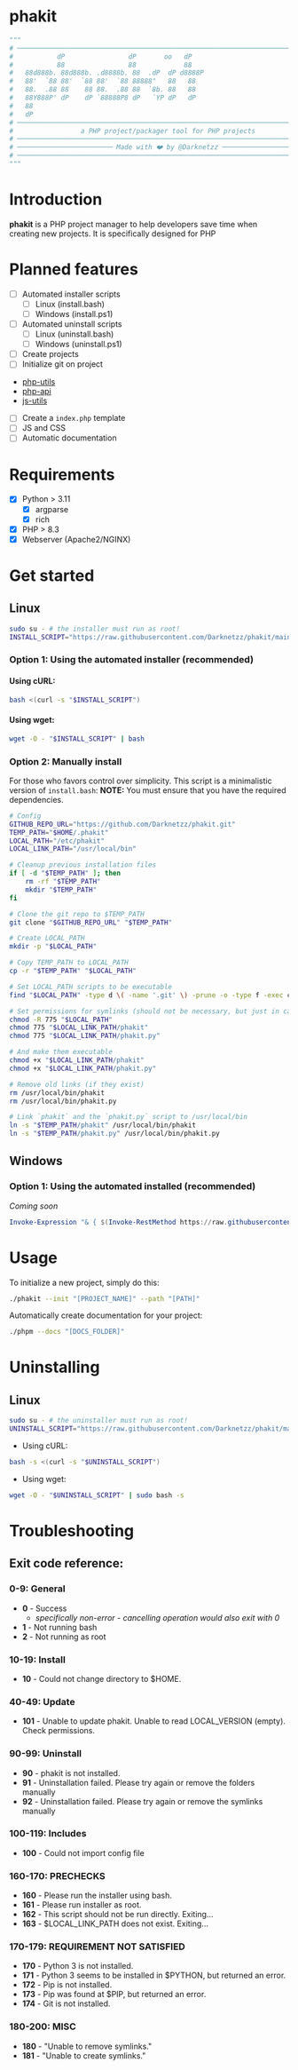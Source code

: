 # phakit

```python
"""
# ──────────────────────────────────────────────────────────────────────────────#
#           dP                dP       oo   dP                                  #
#           88                88            88                                  #
#   88d888b. 88d888b. .d8888b. 88  .dP  dP d8888P                               #
#   88'  `88 88'  `88 88'  `88 88888"   88   88                                 #
#   88.  .88 88    88 88.  .88 88  `8b. 88   88                                 #
#   88Y888P' dP    dP `88888P8 dP   `YP dP   dP                                 #
#   88                                                                          #
#   dP                                                                          #
# ───────────────────────────────────────────────────────────────────────────── #
#                 a PHP project/packager tool for PHP projects                  #
# ───────────────────────────────────────────────────────────────────────────── #
# ──────────────────────── Made with ❤️ by @Darknetzz ──────────────────────── #
# ───────────────────────────────────────────────────────────────────────────── #
"""
```

# Introduction
**phakit** is a PHP project manager to help developers save time when creating new projects.
It is specifically designed for PHP

# Planned features
- [ ] Automated installer scripts
    - [ ] Linux (install.bash)
    - [ ] Windows (install.ps1)
- [ ] Automated uninstall scripts
    - [ ] Linux (uninstall.bash)
    - [ ] Windows (uninstall.ps1)
- [ ] Create projects
- [ ] Initialize git on project
- [php-utils](https://github.com/Darknetzz/php-utils)
- [php-api](https://github.com/Darknetzz/php-api)
- [js-utils](https://github.com/Darknetzz/js-utils)
- [ ] Create a `index.php` template
- [ ] JS and CSS
- [ ] Automatic documentation

# Requirements
- [x] Python > 3.11
    - [x] argparse
    - [x] rich
- [x] PHP > 8.3
- [x] Webserver (Apache2/NGINX)

# Get started

## Linux

```bash
sudo su - # the installer must run as root!
INSTALL_SCRIPT="https://raw.githubusercontent.com/Darknetzz/phakit/main/linux/install.bash"
```

### Option 1: Using the automated installer (recommended)

#### Using cURL:
```bash
bash <(curl -s "$INSTALL_SCRIPT")
```

#### Using wget:
```bash
wget -O - "$INSTALL_SCRIPT" | bash
```

### Option 2: Manually install
For those who favors control over simplicity. This script is a minimalistic version of `install.bash`:
**NOTE:** You must ensure that you have the required dependencies.
```bash
# Config
GITHUB_REPO_URL="https://github.com/Darknetzz/phakit.git"
TEMP_PATH="$HOME/.phakit"
LOCAL_PATH="/etc/phakit"
LOCAL_LINK_PATH="/usr/local/bin"

# Cleanup previous installation files
if [ -d "$TEMP_PATH" ]; then
    rm -rf "$TEMP_PATH"
    mkdir "$TEMP_PATH"
fi

# Clone the git repo to $TEMP_PATH
git clone "$GITHUB_REPO_URL" "$TEMP_PATH"

# Create LOCAL_PATH
mkdir -p "$LOCAL_PATH"

# Copy TEMP_PATH to LOCAL_PATH
cp -r "$TEMP_PATH" "$LOCAL_PATH"

# Set LOCAL_PATH scripts to be executable
find "$LOCAL_PATH" -type d \( -name '.git' \) -prune -o -type f -exec chmod +x {} \;

# Set permissions for symlinks (should not be necessary, but just in case)
chmod -R 775 "$LOCAL_PATH"
chmod 775 "$LOCAL_LINK_PATH/phakit"
chmod 775 "$LOCAL_LINK_PATH/phakit.py"

# And make them executable
chmod +x "$LOCAL_LINK_PATH/phakit"
chmod +x "$LOCAL_LINK_PATH/phakit.py"

# Remove old links (if they exist)
rm /usr/local/bin/phakit
rm /usr/local/bin/phakit.py

# Link `phakit` and the `phakit.py` script to /usr/local/bin
ln -s "$TEMP_PATH/phakit" /usr/local/bin/phakit
ln -s "$TEMP_PATH/phakit.py" /usr/local/bin/phakit.py
```

## Windows

### Option 1: Using the automated installed (recommended)
*Coming soon*
```powershell
Invoke-Expression "& { $(Invoke-RestMethod https://raw.githubusercontent.com/Darknetzz/phakit/main/install.ps1) }"
```

# Usage
To initialize a new project, simply do this:
```bash
./phakit --init "[PROJECT_NAME]" --path "[PATH]"
```

Automatically create documentation for your project:
```bash
./phpm --docs "[DOCS_FOLDER]"
```

# Uninstalling

## Linux
```bash
sudo su - # the uninstaller must run as root!
UNINSTALL_SCRIPT="https://raw.githubusercontent.com/Darknetzz/phakit/main/linux/uninstall.bash"
```

* Using cURL:
```bash
bash -s <(curl -s "$UNINSTALL_SCRIPT")
```

* Using wget:
```bash
wget -O - "$UNINSTALL_SCRIPT" | sudo bash -s
```

# Troubleshooting
## Exit code reference: 

### 0-9: General
* **0** - Success
    * *specifically non-error - cancelling operation would also exit with 0*
* **1** - Not running bash
* **2** - Not running as root

### 10-19: Install
* **10** - Could not change directory to $HOME.

### 40-49: Update
* **101** - Unable to update phakit. Unable to read LOCAL_VERSION (empty). Check permissions.

### 90-99: Uninstall
* **90** - phakit is not installed.
* **91** - Uninstallation failed. Please try again or remove the folders manually
* **92** - Uninstallation failed. Please try again or remove the symlinks manually

### 100-119: Includes
* **100** - Could not import config file

### 160-170: PRECHECKS
* **160** - Please run the installer using bash.
* **161** - Please run installer as root.
* **162** - This script should not be run directly. Exiting...
* **163** - $LOCAL_LINK_PATH does not exist. Exiting...

### 170-179: REQUIREMENT NOT SATISFIED
* **170** - Python 3 is not installed.
* **171** - Python 3 seems to be installed in $PYTHON, but returned an error.
* **172** - Pip is not installed.
* **173** - Pip was found at $PIP, but returned an error.
* **174** - Git is not installed.

### 180-200: MISC
* **180** - "Unable to remove symlinks."
* **181** - "Unable to create symlinks."